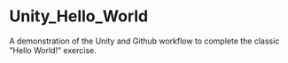 # Unity_Hello_World
A demonstration of the Unity and Github workflow to complete the classic "Hello World!" exercise.
